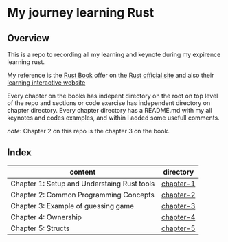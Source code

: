 # My journey learning Rust

## Overview

This is a repo to recording all my learning and keynote during my expirence learning rust.

My reference is the [Rust Book](https://doc.rust-lang.org/book/) offer on the [Rust official site](https://www.rust-lang.org/) and also their [learning interactive website](https://rust-book.cs.brown.edu/)

Every chapter on the books has indepent directory on the root on top level of the repo and sections or code exercise has independent directory on chapter directory. Every chapter directory has a README.md with my all keynotes and codes examples, and within I added some usefull comments.

*note*: Chapter 2 on this repo is the chapter 3 on the book.

## Index

| content   | directory |
| --------- | --------- |
| Chapter 1: Setup and Understaing Rust tools | [chapter-1]( /chapter-1 ) |
| Chapter 2: Common Programming Concepts | [chapter-2]( /chapter-2 ) |
| Chapter 3: Example of guessing game| [chapter-3]( /chapter-3 ) |
| Chapter 4: Ownership | [chapter-4]( /chapter-4 ) |
| Chapter 5: Structs | [chapter-5]( /chapter-5 ) |
